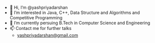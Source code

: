 - 👋 Hi, I’m @yashpriyadarshan
- 👀 I’m interested in Java, C++, Data Structure and Algorithms and Competitive Programming 
- 🌱 I’m currently persuing B.Tech in Computer Science and Engineering 
- 📫 Contact me for further talks
     - yashpriyadarshan@gmail.com
